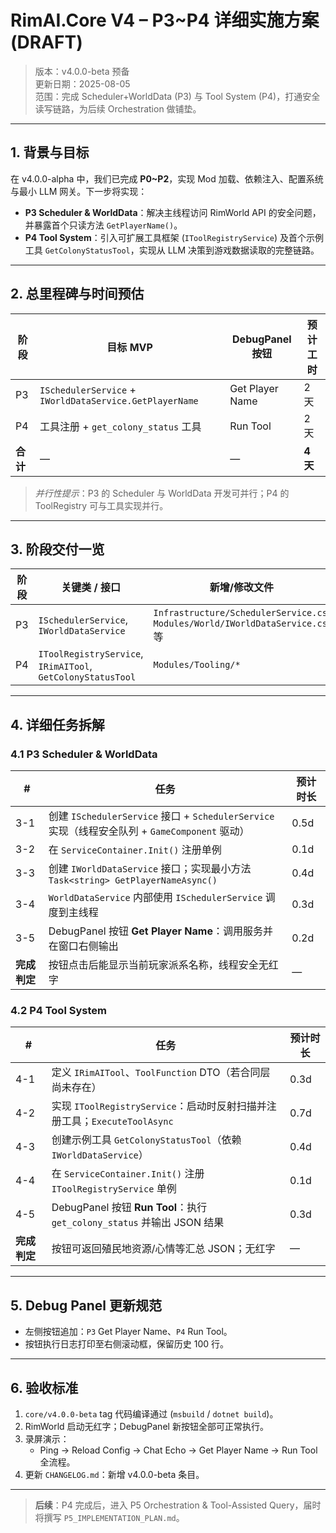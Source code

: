 # RimAI.Core V4 – P3~P4 详细实施方案 (DRAFT)

> 版本：v4.0.0-beta 预备  
> 更新日期：2025-08-05  
> 范围：完成 Scheduler+WorldData (P3) 与 Tool System (P4)，打通安全读写链路，为后续 Orchestration 做铺垫。

---

## 1. 背景与目标
在 v4.0.0-alpha 中，我们已完成 **P0~P2**，实现 Mod 加载、依赖注入、配置系统与最小 LLM 网关。下一步将实现：

* **P3 Scheduler & WorldData**：解决主线程访问 RimWorld API 的安全问题，并暴露首个只读方法 `GetPlayerName()`。
* **P4 Tool System**：引入可扩展工具框架 (`IToolRegistryService`) 及首个示例工具 `GetColonyStatusTool`，实现从 LLM 决策到游戏数据读取的完整链路。

---

## 2. 总里程碑与时间预估
| 阶段 | 目标 MVP | DebugPanel 按钮 | 预计工时 |
|------|---------|----------------|----------|
| P3 | `ISchedulerService` + `IWorldDataService.GetPlayerName` | Get Player Name | 2 天 |
| P4 | 工具注册 + `get_colony_status` 工具 | Run Tool | 2 天 |
| **合计** | — | — | **4 天** |

> *并行性提示*：P3 的 Scheduler 与 WorldData 开发可并行；P4 的 ToolRegistry 可与工具实现并行。

---

## 3. 阶段交付一览
| 阶段 | 关键类 / 接口 | 新增/修改文件 | DebugPanel 变更 |
|------|---------------|--------------|----------------|
| P3 | `ISchedulerService`, `IWorldDataService` | `Infrastructure/SchedulerService.cs`, `Modules/World/IWorldDataService.cs` 等 | + Get Player Name |
| P4 | `IToolRegistryService`, `IRimAITool`, `GetColonyStatusTool` | `Modules/Tooling/*` | + Run Tool |

---

## 4. 详细任务拆解

### 4.1 P3 Scheduler & WorldData
| # | 任务 | 预计时长 |
|---|------|----------|
| 3-1 | 创建 `ISchedulerService` 接口 + `SchedulerService` 实现（线程安全队列 + `GameComponent` 驱动） | 0.5d |
| 3-2 | 在 `ServiceContainer.Init()` 注册单例 | 0.1d |
| 3-3 | 创建 `IWorldDataService` 接口；实现最小方法 `Task<string> GetPlayerNameAsync()` | 0.4d |
| 3-4 | `WorldDataService` 内部使用 `ISchedulerService` 调度到主线程 | 0.3d |
| 3-5 | DebugPanel 按钮 **Get Player Name**：调用服务并在窗口右侧输出 | 0.2d |
| **完成判定** | 按钮点击后能显示当前玩家派系名称，线程安全无红字 | — |

### 4.2 P4 Tool System
| # | 任务 | 预计时长 |
|---|------|----------|
| 4-1 | 定义 `IRimAITool`、`ToolFunction` DTO（若合同层尚未存在） | 0.3d |
| 4-2 | 实现 `IToolRegistryService`：启动时反射扫描并注册工具；`ExecuteToolAsync` | 0.7d |
| 4-3 | 创建示例工具 `GetColonyStatusTool`（依赖 `IWorldDataService`） | 0.4d |
| 4-4 | 在 `ServiceContainer.Init()` 注册 `IToolRegistryService` 单例 | 0.1d |
| 4-5 | DebugPanel 按钮 **Run Tool**：执行 `get_colony_status` 并输出 JSON 结果 | 0.3d |
| **完成判定** | 按钮可返回殖民地资源/心情等汇总 JSON；无红字 | — |

---

## 5. Debug Panel 更新规范
* 左侧按钮追加：`P3` Get Player Name、`P4` Run Tool。
* 按钮执行日志打印至右侧滚动框，保留历史 100 行。

---

## 6. 验收标准
1. `core/v4.0.0-beta` tag 代码编译通过 (`msbuild` / `dotnet build`)。
2. RimWorld 启动无红字；DebugPanel 新按钮全部可正常执行。
3. 录屏演示：
   * Ping → Reload Config → Chat Echo → Get Player Name → Run Tool 全流程。
4. 更新 `CHANGELOG.md`：新增 v4.0.0-beta 条目。

---

> **后续**：P4 完成后，进入 P5 Orchestration & Tool-Assisted Query，届时将撰写 `P5_IMPLEMENTATION_PLAN.md`。